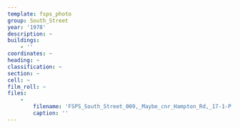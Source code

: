 ```yaml
---
template: fsps_photo
group: South_Street
year: '1978'
description: ~
buildings:
    - ''
coordinates: ~
heading: ~
classification: ~
section: ~
cell: ~
film_roll: ~
files:
    -
        filename: 'FSPS_South_Street_009,_Maybe_cnr_Hampton_Rd,_17-1-P,_1978.png'
        caption: ''
---
```

